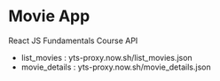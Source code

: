 # Movie App

React JS Fundamentals Course
API
- list_movies : yts-proxy.now.sh/list_movies.json
- movie_details : yts-proxy.now.sh/movie_details.json
